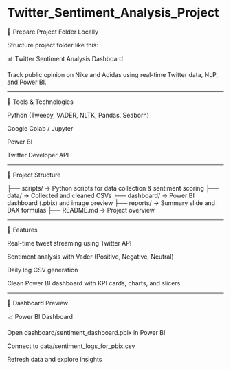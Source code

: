 # Twitter_Sentiment_Analysis_Project

 📁 Prepare Project Folder Locally

Structure  project folder like this:


📊 Twitter Sentiment Analysis Dashboard

Track public opinion on Nike and Adidas using real-time Twitter data, NLP, and Power BI.


---

🔧 Tools & Technologies

Python (Tweepy, VADER, NLTK, Pandas, Seaborn)

Google Colab / Jupyter

Power BI

Twitter Developer API



---

📁 Project Structure

├── scripts/         → Python scripts for data collection & sentiment scoring
├── data/            → Collected and cleaned CSVs
├── dashboard/       → Power BI dashboard (.pbix) and image preview
├── reports/         → Summary slide and DAX formulas
├── README.md        → Project overview


---

🎯 Features

Real-time tweet streaming using Twitter API

Sentiment analysis with Vader (Positive, Negative, Neutral)

Daily log CSV generation

Clean Power BI dashboard with KPI cards, charts, and slicers



---

📸 Dashboard Preview

📈 Power BI Dashboard

Open dashboard/sentiment_dashboard.pbix in Power BI

Connect to data/sentiment_logs_for_pbix.csv

Refresh data and explore insights





